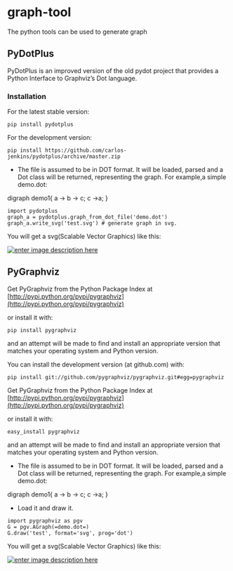 # graph-tool


The python tools can be used to generate graph



## PyDotPlus


PyDotPlus is an improved version of the old pydot project that provides a Python Interface to Graphviz’s Dot language.

### Installation

For the latest stable version:

```
pip install pydotplus

```

For the development version:

```
pip install https://github.com/carlos-jenkins/pydotplus/archive/master.zip

```

- The file is assumed to be in DOT format. It will be loaded, parsed and a Dot class will be returned, representing the graph. For example,a simple demo.dot:

> 
<p>digraph demo1{
a -> b -> c;
c ->a;
}</p>


```
import pydotplus
graph_a = pydotplus.graph_from_dot_file('demo.dot')
graph_a.write_svg('test.svg') # generate graph in svg.

```

You will get a svg(Scalable Vector Graphics) like this:

[<img src="https://i.stack.imgur.com/Wz3LU.png" alt="enter image description here" />](https://i.stack.imgur.com/Wz3LU.png)



## PyGraphviz


Get PyGraphviz from the Python Package Index at [http://pypi.python.org/pypi/pygraphviz](http://pypi.python.org/pypi/pygraphviz)

or install it with:

`pip install pygraphviz`

and an attempt will be made to find and install an appropriate version that matches your operating system and Python version.

You can install the development version (at github.com) with:

`pip install git://github.com/pygraphviz/pygraphviz.git#egg=pygraphviz`

Get PyGraphviz from the Python Package Index at [http://pypi.python.org/pypi/pygraphviz](http://pypi.python.org/pypi/pygraphviz)

or install it with:

`easy_install pygraphviz`

and an attempt will be made to find and install an appropriate version that matches your operating system and Python version.

- The file is assumed to be in DOT format. It will be loaded, parsed and a Dot class will be returned, representing the graph. For example,a simple demo.dot:

> 
<p>digraph demo1{
a -> b -> c;
c ->a;
}</p>


- Load it and draw it.

```
import pygraphviz as pgv
G = pgv.AGraph(=demo.dot=)
G.draw('test', format='svg', prog='dot')

```

You will get a svg(Scalable Vector Graphics) like this:

[<img src="https://i.stack.imgur.com/Wz3LU.png" alt="enter image description here" />](https://i.stack.imgur.com/Wz3LU.png)

